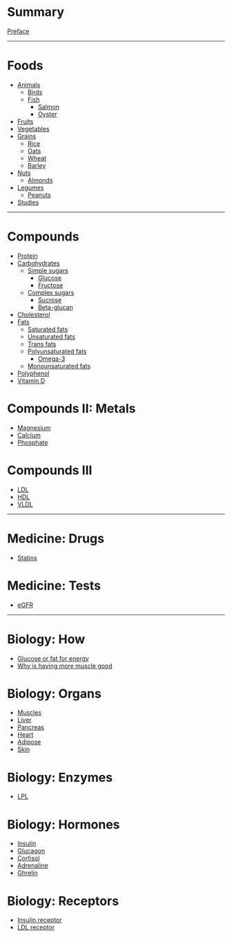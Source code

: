 # Summary

[Preface](./SUMMARY.md)

---

# Foods

- [Animals]()
  - [Birds]()
  - [Fish]()
    - [Salmon]()
    - [Oyster]()
- [Fruits]()
- [Vegetables]()
- [Grains]()
  - [Rice]()
  - [Oats](./foods/oats.md)
  - [Wheat]()
  - [Barley]()
- [Nuts]()
  - [Almonds]()
- [Legumes]()
  - [Peanuts]()
- [Studies](./foods/studies.md)

---

# Compounds

- [Protein](./nutrition/protein.md)
- [Carbohydrates](./nutrition/carbohydrates.md)
    - [Simple sugars]()
      - [Glucose](./nutrition/glucose.md)
      - [Fructose](./nutrition/fructose.md)
    - [Complex sugars]()
      - [Sucrose](./nutrition/sucrose.md)
      - [Beta-glucan](./nutrition/beta-glucan.md)
- [Cholesterol](./nutrition/cholesterol.md)
- [Fats]()
    - [Saturated fats](./nutrition/saturated-fats.md)
    - [Unsaturated fats](./nutrition/unsaturated-fats.md)
    - [Trans fats](./nutrition/trans-fats.md)
    - [Polyunsaturated fats](./nutrition/polyunsaturated-fats.md)
      - [Omega-3]()
    - [Monounsaturated fats](./nutrition/monounsaturated-fats.md)
- [Polyphenol]()
- [Vitamin D]()

# Compounds II: Metals

- [Magnesium]()
- [Calcium]()
- [Phosphate]()

# Compounds III

- [LDL]()
- [HDL]()
- [VLDL]()

---

# Medicine: Drugs

- [Statins](./medicine/statins.md)

# Medicine: Tests

- [eGFR]()

---

# Biology: How

- [Glucose or fat for energy](./biology/how/glucose-or-fat-for-energy.md)
- [Why is having more muscle good]()

# Biology: Organs

- [Muscles](./biology/organs/muscles.md)
- [Liver](./biology/organs/liver.md)
- [Pancreas](./biology/organs/pancreas.md)
- [Heart](./biology/organs/heart.md)
- [Adipose]()
- [Skin]()

# Biology: Enzymes

- [LPL]()

# Biology: Hormones

- [Insulin]()
- [Glucagon]()
- [Cortisol]()
- [Adrenaline]()
- [Ghrelin](./biology/hormone/ghrelin.md)

# Biology: Receptors

- [Insulin receptor](./biology/receptor/insulin-receptor.md)
- [LDL receptor](./biology/receptor/ldl-receptor.md)
